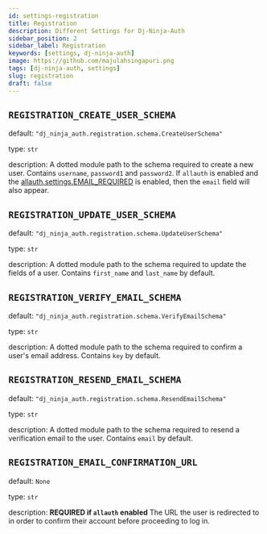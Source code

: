 ```yaml
---
id: settings-registration
title: Registration
description: Different Settings for Dj-Ninja-Auth
sidebar_position: 2
sidebar_label: Registration
keywords: [settings, dj-ninja-auth]
image: https://github.com/majulahsingapuri.png
tags: [dj-ninja-auth, settings]
slug: registration
draft: false
---
```


## `REGISTRATION_CREATE_USER_SCHEMA`

default: `"dj_ninja_auth.registration.schema.CreateUserSchema"`

type: `str`

description: A dotted module path to the schema required to create a new user. Contains `username`, `password1` and `password2`. If `allauth` is enabled and the [allauth.settings.EMAIL_REQUIRED](./settings-allauth.md#account_email_required) is enabled, then the `email` field will also appear.

## `REGISTRATION_UPDATE_USER_SCHEMA`

default: `"dj_ninja_auth.registration.schema.UpdateUserSchema"`

type: `str`

description: A dotted module path to the schema required to update the fields of a user. Contains `first_name` and `last_name` by default.

## `REGISTRATION_VERIFY_EMAIL_SCHEMA`

default: `"dj_ninja_auth.registration.schema.VerifyEmailSchema"`

type: `str`

description: A dotted module path to the schema required to confirm a user's email address. Contains `key` by default.

## `REGISTRATION_RESEND_EMAIL_SCHEMA`

default: `"dj_ninja_auth.registration.schema.ResendEmailSchema"`

type: `str`

description: A dotted module path to the schema required to resend a verification email to the user. Contains `email` by default.

## `REGISTRATION_EMAIL_CONFIRMATION_URL`

default: `None`

type: `str`

description: **REQUIRED if `allauth` enabled** The URL the user is redirected to in order to confirm their account before proceeding to log in.
